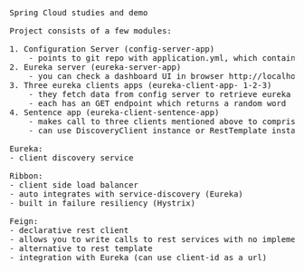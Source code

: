<pre>
Spring Cloud studies and demo

Project consists of a few modules:

1. Configuration Server (config-server-app)
    - points to git repo with application.yml, which contains uri to eureka server
2. Eureka server (eureka-server-app)
    - you can check a dashboard UI in browser http://localhost:8010/
3. Three eureka clients apps (eureka-client-app- 1-2-3)
    - they fetch data from config server to retrieve eureka server uri, then register themselves on it
    - each has an GET endpoint which returns a random word
4. Sentence app (eureka-client-sentence-app)
    - makes call to three clients mentioned above to comprise a sentence
    - can use DiscoveryClient instance or RestTemplate instance hooked with Ribbon

Eureka:
- client discovery service

Ribbon:
- client side load balancer
- auto integrates with service-discovery (Eureka)
- built in failure resiliency (Hystrix)

Feign:
- declarative rest client
- allows you to write calls to rest services with no implementation code
- alternative to rest template
- integration with Eureka (can use client-id as a url)
</pre>
